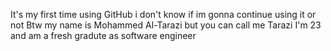 It's my first time using GitHub
i don't know if im gonna continue using it or not
Btw my name is Mohammed Al-Tarazi but you can call me Tarazi
I'm 23 and am a fresh gradute as software engineer 

